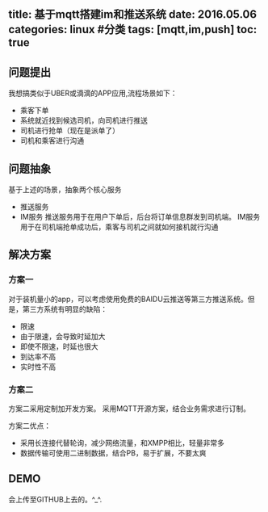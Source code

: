 title: 基于mqtt搭建im和推送系统
date: 2016.05.06
categories: linux #分类
tags: [mqtt,im,push]
toc: true
---

## 问题提出
  我想搞类似于UBER或滴滴的APP应用,流程场景如下：
* 乘客下单
* 系统就近找到候选司机，向司机进行推送
* 司机进行抢单（现在是派单了）
* 司机和乘客进行沟通

## 问题抽象
   基于上述的场景，抽象两个核心服务
* 推送服务
* IM服务
  推送服务用于在用户下单后，后台将订单信息群发到司机端。
  IM服务用于在司机端抢单成功后，乘客与司机之间就如何接机就行沟通

## 解决方案
### 方案一
  对于装机量小的app，可以考虑使用免费的BAIDU云推送等第三方推送系统。但是，第三方系统有明显的缺陷：
* 限速
* 由于限速，会导致时延加大
* 即使不限速，时延也很大
* 到达率不高
* 实时性不高
### 方案二
  方案二采用定制加开发方案。
  采用MQTT开源方案，结合业务需求进行订制。

  方案二优点：
* 采用长连接代替轮询，减少网络流量，和XMPP相比，轻量非常多
* 数据传输可使用二进制数据，结合PB，易于扩展，不要太爽

## DEMO
   会上传至GITHUB上去的。^_^.